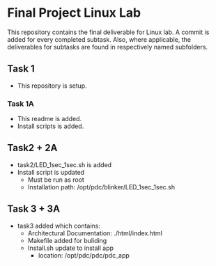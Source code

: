 # Final Project Linux Lab
This repository contains the final deliverable for Linux lab. A commit is added for every completed subtask. Also, where applicable, the deliverables for subtasks are found in respectively named subfolders.

## Task 1
* This repository is setup.

### Task 1A
* This readme is added.
* Install scripts is added.


## Task2 + 2A
* task2/LED_1sec_1sec.sh is added
* Install script is updated
    * Must be run as root
    * Installation path: /opt/pdc/blinker/LED_1sec_1sec.sh


## Task 3 + 3A
* task3 added which contains:
    * Architectural Documentation: ./html/index.html 
    * Makefile added for buliding 
    * Install.sh update to install app
        * location: /opt/pdc/pdc/pdc_app

